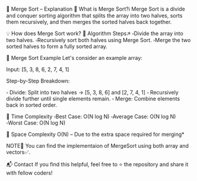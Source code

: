 📌 Merge Sort – Explanation 
🔹 What is Merge Sort?ℹ️
Merge Sort is a divide and conquer sorting algorithm that splits the array into two halves, sorts them recursively, and then merges the sorted halves back together.

💡 How does Merge Sort work?
🔷 Algorithm Steps↗️
▫️Divide the array into two halves.
▫️Recursively sort both halves using Merge Sort.
▫️Merge the two sorted halves to form a fully sorted array.

🔷 Merge Sort Example
Let's consider an example array:

Input: [5, 3, 8, 6, 2, 7, 4, 1]

Step-by-Step Breakdown:

▫️ Divide: Split into two halves → [5, 3, 8, 6] and [2, 7, 4, 1]
▫️ Recursively divide further until single elements remain.
▫️ Merge: Combine elements back in sorted order.


🔷 Time Complexity
▫️Best Case: O(N log N)
▫️Average Case: O(N log N)
▫️Worst Case: O(N log N)

🔷 Space Complexity
O(N) – Due to the extra space required for merging*



NOTE🚨
You can find the implementaion of MergeSort using both array and vectors✅.



📬 Contact
If you find this helpful, feel free to ⭐ the repository and share it with fellow coders!

